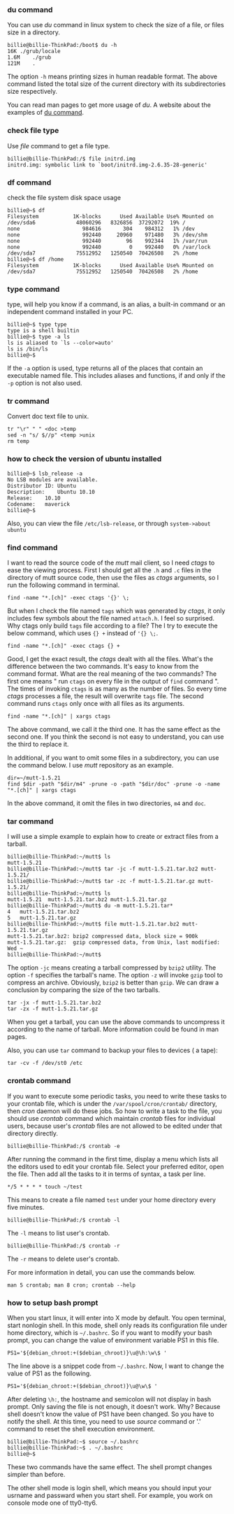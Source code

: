 ### du command 
You can use _du_ command in linux system to check the size of a file, or files 
size in a directory.    

    billie@billie-ThinkPad:/boot$ du -h
    16K ./grub/locale
    1.6M    ./grub
    121M    .

The option `-h` means printing sizes in human readable format. The above
command listed the total size of the current directory with its subdirectories 
size respectively. 

You can read man pages to get more usage of _du_. A website about the examples
of [du command][1].

[1]: http://www.labtestproject.com/linuxcmd/du_command.html

### check file type

Use _file_ command to get a file type. 

    billie@billie-ThinkPad:/$ file initrd.img
    initrd.img: symbolic link to `boot/initrd.img-2.6.35-28-generic'

### df command

check the file system disk space usage
    
    billie@~$ df
    Filesystem           1K-blocks      Used Available Use% Mounted on
    /dev/sda6             48060296   8326856  37292072  19% /
    none                    984616       304    984312   1% /dev
    none                    992440     20960    971480   3% /dev/shm
    none                    992440        96    992344   1% /var/run
    none                    992440         0    992440   0% /var/lock
    /dev/sda7             75512952   1250540  70426508   2% /home
    billie@~$ df /home
    Filesystem           1K-blocks      Used Available Use% Mounted on
    /dev/sda7             75512952   1250540  70426508   2% /home

### type command

type, will help you know if a command, is an alias, a built-in command or an
independent command installed in your PC.

    billie@~$ type type
    type is a shell builtin
    billie@~$ type -a ls
    ls is aliased to `ls --color=auto'
    ls is /bin/ls
    billie@~$

If the `-a` option is used, type returns all of the places that contain an
executable named file. This includes aliases and functions, if and only if the
`-p` option is not also used.
        
### tr command
    
Convert doc text file to unix.

    tr "\r" " " <doc >temp
    sed -n "s/ $//p" <temp >unix
    rm temp 
    
### how to check the version of ubuntu installed

    billie@~$ lsb_release -a
    No LSB modules are available.
    Distributor ID: Ubuntu
    Description:    Ubuntu 10.10
    Release:    10.10
    Codename:   maverick
    billie@~$ 

Also, you can view the file `/etc/lsb-release`, or through `system->about ubuntu`

### find command

I want to read the source code of the _mutt_ mail client, so I need _ctags_ to
ease the viewing process. First I should get all the `.h` and `.c` files in
the directory of mutt source code, then use the files as _ctags_ arguments, so 
I run the following command in terminal.

    find -name "*.[ch]" -exec ctags '{}' \;

But when I check the file named `tags` which was generated by _ctags_, it only
includes few symbols about the file named `attach.h`. I feel so surprised. Why
ctags only build `tags` file according to a file? The I try to execute the
below command, which uses `{} +` instead of `'{} \;`.

    find -name "*.[ch]" -exec ctags {} +

Good, I get the exact result, the _ctags_ dealt with all the files. What's the
difference between the two commands. It's easy to know from the command
format. What are the real meaning of the two commands? The first one means
" run `ctags` on every file in the output of `find` command ". The times of
invoking `ctags` is as many as the number of files. So every time _ctags_ 
processes a file, the result will overwrite `tags` file. The second command 
runs `ctags` only once with all files as its arguments.

    find -name "*.[ch]" | xargs ctags

The above command, we call it the third one. It has the same effect as the
second one. If you think the second is not easy to understand, you can use the
third to replace it. 

In additional, if you want to omit some files in a subdirectory, you can use
the command below. I use _mutt_ repository as an example. 

    dir=~/mutt-1.5.21
    find $dir -path "$dir/m4" -prune -o -path "$dir/doc" -prune -o -name "*.[ch]" | xargs ctags 

In the above command, it omit the files in two directories, `m4` and `doc`.

### tar command 

I will use a simple example to explain how to create or extract files from a tarball.
    
    billie@billie-ThinkPad:~/mutt$ ls
    mutt-1.5.21
    billie@billie-ThinkPad:~/mutt$ tar -jc -f mutt-1.5.21.tar.bz2 mutt-1.5.21/
    billie@billie-ThinkPad:~/mutt$ tar -zc -f mutt-1.5.21.tar.gz mutt-1.5.21/
    billie@billie-ThinkPad:~/mutt$ ls
    mutt-1.5.21  mutt-1.5.21.tar.bz2 mutt-1.5.21.tar.gz
    billie@billie-ThinkPad:~/mutt$ du -m mutt-1.5.21.tar*
    4   mutt-1.5.21.tar.bz2
    5   mutt-1.5.21.tar.gz
    billie@billie-ThinkPad:~/mutt$ file mutt-1.5.21.tar.bz2 mutt-1.5.21.tar.gz 
    mutt-1.5.21.tar.bz2: bzip2 compressed data, block size = 900k
    mutt-1.5.21.tar.gz:  gzip compressed data, from Unix, last modified: Wed ~
    billie@billie-ThinkPad:~/mutt$ 

The option `-jc` means creating a tarball compressed by `bzip2` utility. The
option `-f` specifies the tarball's name. The option `-z` will invoke `gzip`
tool to compress an archive. Obviously, `bzip2` is better than `gzip`. We can
draw a conclusion by comparing the size of the two tarballs. 

    tar -jx -f mutt-1.5.21.tar.bz2
    tar -zx -f mutt-1.5.21.tar.gz

When you get a tarball, you can use the above commands to uncompress it 
according to the name of tarball. More information could be found in man pages. 

Also, you can use `tar` command to backup your files to devices ( a tape):
    
    tar -cv -f /dev/st0 /etc

### crontab command

If you want to execute some periodic tasks, you need to write these tasks to
your crontab file, which is under the `/var/spool/cron/crontab/` directory,
then _cron_ daemon will do these jobs. So how to write a task to the file, you
should use _crontab_ command which maintain _crontab_ files for individual
users, because user's _crontab_ files are not allowed to be edited under that
directory directly.
    
    billie@billie-ThinkPad:/$ crontab -e

After running the command in the first time, display a menu which lists all the 
editors used to edit your crontab file. Select your preferred editor, open the
file. Then add all the tasks to it in terms of syntax, a task per line.

    */5 * * * * touch ~/test

This means to create a file named `test` under your home directory every five
minutes. 
    
    billie@billie-ThinkPad:/$ crontab -l  

The `-l` means to list user's crontab. 

    billie@billie-ThinkPad:/$ crontab -r

The `-r` means to delete user's crontab. 

For more information in detail, you can use the commands below.

    man 5 crontab; man 8 cron; crontab --help

### how to setup bash prompt

When you start linux, it will enter into X mode by default. You open terminal,
start nonlogin shell. In this mode, shell only reads its configuration file
under home directory, which is `~/.bashrc`. So if you want to modify your bash
prompt, you can change the value of environment variable PS1 in this file. 

    PS1='${debian_chroot:+($debian_chroot)}\u@\h:\w\$ '

The line above is a snippet code from `~/.bashrc`. Now, I want to change the value
of PS1 as the following.

    PS1='${debian_chroot:+($debian_chroot)}\u@\w\$ '
    
After deleting `\h:`, the hostname and semicolon will not display in bash prompt.
Only saving the file is not enough, it doesn't work. Why? Because shell
doesn't know the value of PS1 have been changed. So you have to notify the
shell. At this time, you need to use _source_ command or '.' command to reset
the shell execution environment.
    
    billie@billie-ThinkPad:~$ source ~/.bashrc 
    billie@billie-ThinkPad:~$ . ~/.bashrc
    billie@~$

These two commands have the same effect. The shell prompt changes simpler than
before.

The other shell mode is login shell, which means you should input your usrname
and passward when you start shell. For example, you work on console mode one
of tty0-tty6.

